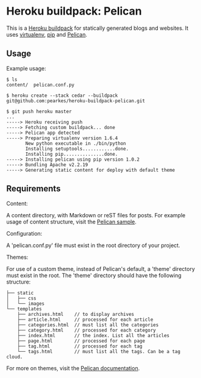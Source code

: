 Heroku buildpack: Pelican
========================

This is a [Heroku buildpack](http://devcenter.heroku.com/articles/buildpack) for statically generated blogs and websites.
It uses [virtualenv](http://www.virtualenv.org/), [pip](http://www.pip-installer.org/) and [Pelican](http://readthedocs.org/docs/pelican/en/2.7.2/). 

Usage
-----

Example usage:

    $ ls
    content/  pelican.conf.py

    $ heroku create --stack cedar --buildpack git@github.com:pearkes/heroku-buildpack-pelican.git

    $ git push heroku master
    ...
    -----> Heroku receiving push
    -----> Fetching custom buildpack... done
    -----> Pelican app detected
    -----> Preparing virtualenv version 1.6.4
           New python executable in ./bin/python
           Installing setuptools............done.
           Installing pip...............done.
    -----> Installing pelican using pip version 1.0.2
    -----> Bundling Apache v2.2.19
    -----> Generating static content for deploy with default theme

Requirements
-----
Content:

A content directory, with Markdown or reST files for posts. For example usage of content structure, visit the [Pelican sample](https://github.com/ametaireau/pelican/tree/master/samples).

Configuration:

A 'pelican.conf.py' file must exist in the root directory of your project.

Themes:

For use of a custom theme, instead of Pelican's default, a 'theme' directory must exist in the root. The 'theme' directory should have the following structure:
    
    ├── static
    │   ├── css
    │   └── images
    └── templates
        ├── archives.html    // to display archives
        ├── article.html     // processed for each article
        ├── categories.html  // must list all the categories
        ├── category.html    // processed for each category
        ├── index.html       // the index. List all the articles
        ├── page.html        // processed for each page
        ├── tag.html         // processed for each tag
        └── tags.html        // must list all the tags. Can be a tag cloud.
        
For more on themes, visit the [Pelican documentation](http://pelican.readthedocs.org/en/2.7.2/themes.html).
